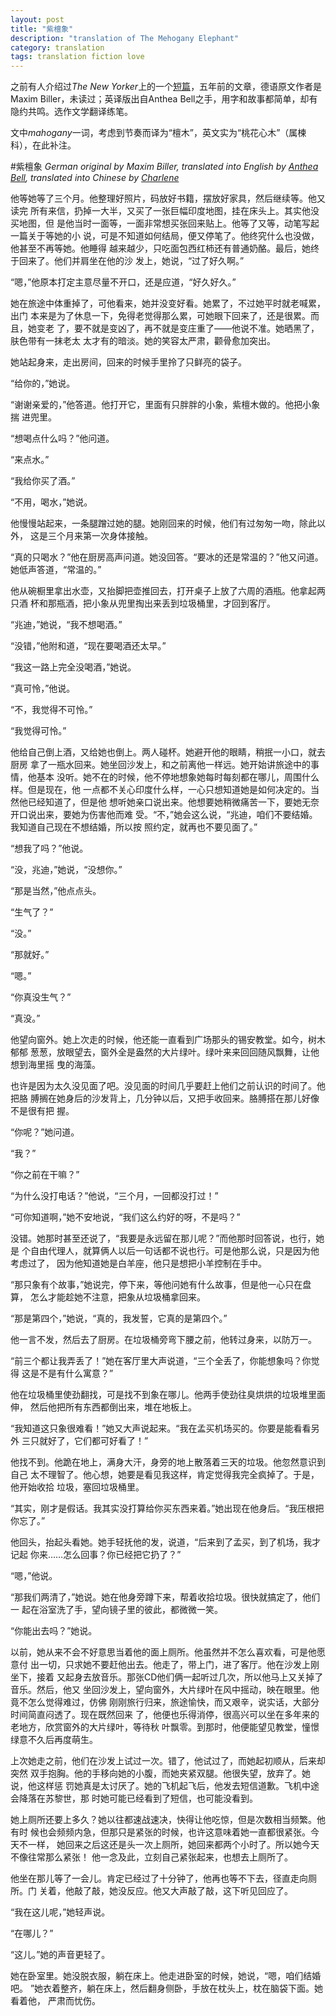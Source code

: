 ```yaml
---
layout: post
title: "紫檀象"
description: "translation of The Mehogany Elephant"
category: translation
tags: translation fiction love
---
```


之前有人介绍过*The New Yorker*上的一个[短篇](http://www.newyorker.com/fiction/features/2007/07/02/070702fi_fiction_biller)，五年前的文章，德语原文作者是Maxim Biller，未读过；英译版出自Anthea Bell之手，用字和故事都简单，却有隐约共鸣。选作文学翻译练笔。

文中*mahogany*一词，考虑到节奏而译为“檀木”，英文实为“桃花心木”（属楝科），在此补注。

#紫檀象
*German original by Maxim Biller, translated into English by [Anthea Bell](http://www.newyorker.com/fiction/features/2007/07/02/070702fi_fiction_biller), translated into Chinese by [Charlene](/about)*

他等她等了三个月。他整理好照片，码放好书籍，摆放好家具，然后继续等。他又读完
所有来信，扔掉一大半，又买了一张巨幅印度地图，挂在床头上。其实他没买地图，但
是他当时一面等，一面非常想买张回来贴上。他等了又等，动笔写起一篇关于等她的小
说，可是不知道如何结局，便又停笔了。他终究什么也没做，他甚至不再等她。他睡得
越来越少，只吃面包西红柿还有普通奶酪。最后，她终于回来了。他们并肩坐在他的沙
发上，她说，“过了好久啊。”

“嗯，”他原本打定主意尽量不开口，还是应道，“好久好久。”

她在旅途中体重掉了，可他看来，她并没变好看。她累了，不过她平时就老喊累，出门
本来是为了休息一下，免得老觉得那么累，可她眼下回来了，还是很累。而且，她变老
了，要不就是变凶了，再不就是变庄重了——他说不准。她晒黑了，肤色带有一抹老太
太才有的暗淡。她的笑容太严肃，颧骨愈加突出。

她站起身来，走出房间，回来的时候手里拎了只鲜亮的袋子。

“给你的，”她说。

“谢谢亲爱的，”他答道。他打开它，里面有只胖胖的小象，紫檀木做的。他把小象揣
进兜里。

“想喝点什么吗？”他问道。

“来点水。”

“我给你买了酒。”

“不用，喝水，”她说。

他慢慢站起来，一条腿蹭过她的腿。她刚回来的时候，他们有过匆匆一吻，除此以外，
这是三个月来第一次身体接触。

“真的只喝水？”他在厨房高声问道。她没回答。“要冰的还是常温的？”他又问道。
她低声答道，“常温的。”

他从碗橱里拿出水壶，又抬脚把壶推回去，打开桌子上放了六周的酒瓶。他拿起两只酒
杯和那瓶酒，把小象从兜里掏出来丢到垃圾桶里，才回到客厅。

“兆迪，”她说，“我不想喝酒。”

“没错，”他附和道，“现在要喝酒还太早。”

“我这一路上完全没喝酒，”她说。

“真可怜，”他说。

“不，我觉得不可怜。”

“我觉得可怜。”


他给自己倒上酒，又给她也倒上。两人碰杯。她避开他的眼睛，稍抿一小口，就去厨房
拿了一瓶水回来。她坐回沙发上，和之前离他一样远。她开始讲旅途中的事情，他基本
没听。她不在的时候，他不停地想象她每时每刻都在哪儿，周围什么样。但是现在，他
一点都不关心印度什么样，一心只想知道她是如何决定的。当然他已经知道了，但是他
想听她亲口说出来。他想要她稍微痛苦一下，要她无奈开口说出来，要她为伤害他而难
受。“不，”她会这么说，“兆迪，咱们不要结婚。我知道自己现在不想结婚，所以按
照约定，就再也不要见面了。”

“想我了吗？”他说。

“没，兆迪，”她说，“没想你。”

“那是当然，”他点点头。

“生气了？”

“没。”

“那就好。”

“嗯。”

“你真没生气？”

“真没。”

他望向窗外。她上次走的时候，他还能一直看到广场那头的锡安教堂。如今，树木郁郁
葱葱，放眼望去，窗外全是盎然的大片绿叶。绿叶来来回回随风飘舞，让他想到海里摇
曳的海藻。

也许是因为太久没见面了吧。没见面的时间几乎要赶上他们之前认识的时间了。他把胳
膊搁在她身后的沙发背上，几分钟以后，又把手收回来。胳膊搭在那儿好像不是很有把
握。

“你呢？”她问道。

“我？”

“你之前在干嘛？”

“为什么没打电话？”他说，“三个月，一回都没打过！”

“可你知道啊，”她不安地说，“我们这么约好的呀，不是吗？”

没错。她那时甚至还说了，“我要是永远留在那儿呢？”而他那时回答说，也行，她是
个自由代理人，就算俩人以后一句话都不说也行。可是他那么说，只是因为他考虑过了，
因为他知道她是白羊座，他只是想把小羊控制在手中。

“那只象有个故事，”她说完，停下来，等他问她有什么故事，但是他一心只在盘算，
怎么才能趁她不注意，把象从垃圾桶拿回来。

“那是第四个，”她说，“真的，我发誓，它真的是第四个。”

他一言不发，然后去了厨房。在垃圾桶旁弯下腰之前，他转过身来，以防万一。

“前三个都让我弄丢了！”她在客厅里大声说道，“三个全丢了，你能想象吗？你觉得
这是不是有什么寓意？”

他在垃圾桶里使劲翻找，可是找不到象在哪儿。他两手使劲往臭烘烘的垃圾堆里面伸，
然后他把所有东西都倒出来，堆在地板上。

“我知道这只象很难看！”她又大声说起来。“我在孟买机场买的。你要是能看看另外
三只就好了，它们都可好看了！”

他找不到。他跪在地上，满身大汗，身旁的地上散落着三天的垃圾。他忽然意识到自己
太不理智了。他心想，她要是看见我这样，肯定觉得我完全疯掉了。于是，他开始收拾
垃圾，塞回垃圾桶里。

“其实，刚才是假话。我其实没打算给你买东西来着。”她出现在他身后。“我压根把
你忘了。”

他回头，抬起头看她。她手轻抚他的发，说道，“后来到了孟买，到了机场，我才记起
你来……怎么回事？你已经把它扔了？”

“嗯，”他说。

“那我们两清了，”她说。她在他身旁蹲下来，帮着收拾垃圾。很快就搞定了，他们一
起在浴室洗了手，望向镜子里的彼此，都微微一笑。

“你能出去吗？”她说。

以前，她从来不会不好意思当着他的面上厕所。他虽然并不怎么喜欢看，可是他愿意付
出一切，只求她不要赶他出去。他走了，带上门，进了客厅。他在沙发上刚坐下，接着
又起身去放音乐。那张CD他们俩一起听过几次，所以他马上又关掉了音乐。然后，他又
坐回沙发上，望向窗外，大片绿叶在风中摇动，映在眼里。他竟不怎么觉得难过，仿佛
刚刚旅行归来，旅途愉快，而又艰辛，说实话，大部分时间简直闷透了。现在既然回来
了，他便也乐得消停，很高兴可以坐在多年来的老地方，欣赏窗外的大片绿叶，等待秋
叶飘零。到那时，他便能望见教堂，憧憬绿意不久后再度萌生。

上次她走之前，他们在沙发上试过一次。错了，他试过了，而她起初顺从，后来却突然
双手抱胸。他的手移向她的小腹，而她夹紧双腿。他很失望，放弃了。她说，他这样惩
罚她真是太讨厌了。她的飞机起飞后，他发去短信道歉。飞机中途会降落在苏黎世，那
时她可能已经看到了短信，也可能没看到。

她上厕所还要上多久？她以往都速战速决，快得让他吃惊，但是次数相当频繁。他有时
候也会频频内急，但那只是紧张的时候，也许这意味着她一直都很紧张。今天不一样，
她回来之后这还是头一次上厕所，她回来都两个小时了。所以她今天不像往常那么紧张！
他一念及此，立刻自己紧张起来，也想去上厕所了。

他坐在那儿等了一会儿。肯定已经过了十分钟了，他再也等不下去，径直走向厕所。门
关着，他敲了敲，她没反应。他又大声敲了敲，这下听见回应了。

“我在这儿呢，”她轻声说。

“在哪儿？”

“这儿。”她的声音更轻了。

她在卧室里。她没脱衣服，躺在床上。他走进卧室的时候，她说，“嗯，咱们结婚吧。
”她衣着整齐，躺在床上，然后翻身侧卧，手放在枕头上，枕在脑袋下面。她看着他，
严肃而忧伤。
